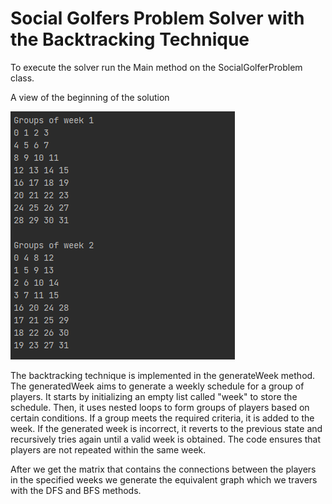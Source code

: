 # Social Golfers Problem Solver with the Backtracking Technique

To execute the solver run the Main method on the SocialGolferProblem class.

A view of the beginning of the solution

![img.png](img.png)

The backtracking technique is implemented in the generateWeek method. The generatedWeek aims to generate a weekly 
schedule for a group of players. It starts by initializing an empty list called "week" to store the schedule. Then, 
it uses nested loops to form groups of players based on certain conditions. If a group meets the required criteria, 
it is added to the week. If the generated week is incorrect, it reverts to the previous state and recursively tries 
again until a valid week is obtained. The code ensures that players are not repeated within the same week.

After we get the matrix that contains the connections between the players in the specified weeks we generate the
equivalent graph which we travers with the DFS and BFS methods.